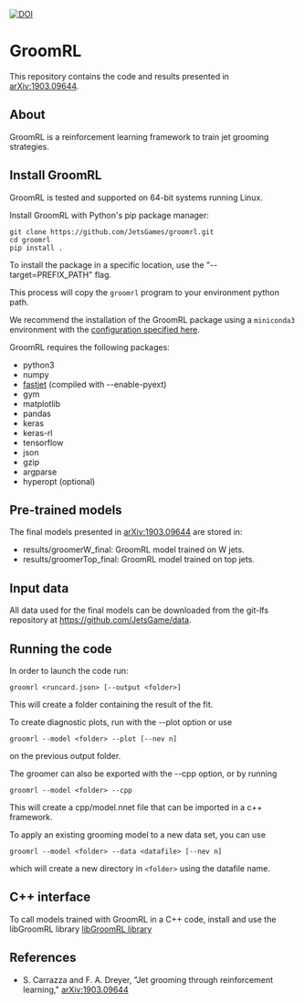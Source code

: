 [![DOI](https://zenodo.org/badge/DOI/10.5281/zenodo.2602529.svg)](https://doi.org/10.5281/zenodo.2602529)

GroomRL
=======

This repository contains the code and results presented in
[arXiv:1903.09644](https://arxiv.org/abs/1903.09644 "GroomRL paper").

## About

GroomRL is a reinforcement learning framework to train jet grooming strategies.

## Install GroomRL

GroomRL is tested and supported on 64-bit systems running Linux.

Install GroomRL with Python's pip package manager:
```
git clone https://github.com/JetsGames/groomrl.git
cd groomrl
pip install .
```
To install the package in a specific location, use
the "--target=PREFIX_PATH" flag.

This process will copy the `groomrl` program to your environment python path.

We recommend the installation of the GroomRL package using a `miniconda3`
environment with the
[configuration specified here](https://github.com/JetsGame/groomrl/blob/master/environment.yml).

GroomRL requires the following packages:
- python3
- numpy
- [fastjet](http://fastjet.fr/) (compiled with --enable-pyext)
- gym
- matplotlib
- pandas
- keras
- keras-rl
- tensorflow
- json
- gzip
- argparse
- hyperopt (optional)

## Pre-trained models

The final models presented in
[arXiv:1903.09644](https://arxiv.org/abs/1903.09644 "GroomRL paper")
are stored in:
- results/groomerW_final: GroomRL model trained on W jets.
- results/groomerTop_final: GroomRL model trained on top jets.

## Input data

All data used for the final models can be downloaded from the git-lfs repository
at https://github.com/JetsGame/data.

## Running the code

In order to launch the code run:
```
groomrl <runcard.json> [--output <folder>]
```

This will create a folder containing the result of the fit.

To create diagnostic plots, run with the --plot option or use
```
groomrl --model <folder> --plot [--nev n]
```
on the previous output folder.

The groomer can also be exported with the --cpp option, or by running
```
groomrl --model <folder> --cpp
```
This will create a cpp/model.nnet file that can be imported in a c++ framework.

To apply an existing grooming model to a new data set, you can use
```
groomrl --model <folder> --data <datafile> [--nev n]
```
which will create a new directory in `<folder>` using the datafile name.

## C++ interface

To call models trained with GroomRL in a C++ code, install and use the libGroomRL library
[libGroomRL library](https://github.com/JetsGame/libGroomRL)

## References

* S. Carrazza and F. A. Dreyer, "Jet grooming through reinforcement learning,"
  [arXiv:1903.09644](https://arxiv.org/abs/1903.09644 "GroomRL paper")
